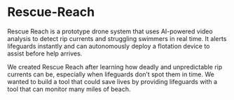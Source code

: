# Rescue-Reach
Rescue Reach is a prototype drone system that uses AI-powered video analysis to detect rip currents and struggling swimmers in real time. It alerts lifeguards instantly and can autonomously deploy a flotation device to assist before help arrives.

We created Rescue Reach after learning how deadly and unpredictable rip currents can be, especially when lifeguards don’t spot them in time. We wanted to build a tool that could save lives by providing lifeguards with a tool that can monitor many miles of beach.

